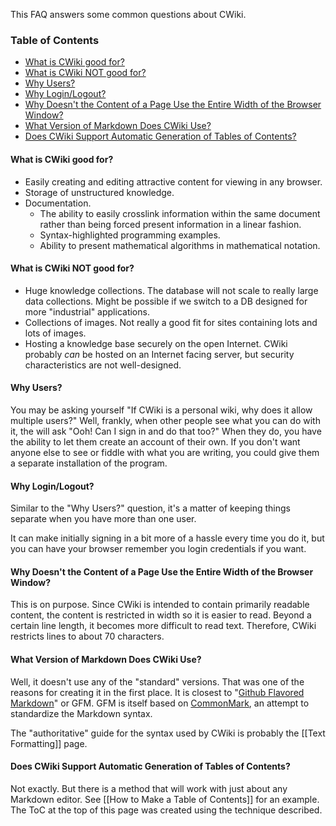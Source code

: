 This FAQ answers some common questions about CWiki.

### Table of Contents ###

* [What is CWiki good for?](#What_is_CWiki_good_for?)
* [What is CWiki NOT good for?](#What_is_CWiki_NOT_good_for?)
* [Why Users?](#Why_Users?)
* [Why Login/Logout?](#Why_Login/Logout?)
* [Why Doesn't the Content of a Page Use the Entire Width of the Browser Window?](#Why_Doesn't_the_Content_of_a_Page_Use_the_Entire_Width_of_the_Browser_Window?)
* [What Version of Markdown Does CWiki Use?](#What_Version_of_Markdown_Does_CWiki_Use?)
*  [Does CWiki Support Automatic Generation of Tables of Contents?](#Does_CWiki_Support_Automatic_Generation_of_Tables_of_Contents?)

#### What is CWiki good for? <a name="What_is_CWiki_ good_ for?"></a> ####

* Easily creating and editing attractive content for viewing in any browser.
* Storage of unstructured knowledge.
* Documentation.
	* The ability to easily crosslink information within the same document rather than being forced present information in a linear fashion.
	* Syntax-highlighted programming examples.
	* Ability to present mathematical algorithms in mathematical notation.


#### What is CWiki NOT good for? <a name="What_is_CWiki_NOT_good_for?"></a> ###

* Huge knowledge collections. The database will not scale to really large data collections. Might be possible if we switch to a DB designed for more "industrial" applications.
* Collections of images. Not really a good fit for sites containing lots and lots of images.
* Hosting a knowledge base securely on the open Internet. CWiki probably _can_ be hosted on an Internet facing server, but security characteristics are not well-designed.

#### Why Users? <a name="Why_Users?"></a> ####

You may be asking yourself "If CWiki is a personal wiki, why does it allow multiple users?" Well, frankly, when other people see what you can do with it, the will ask "Ooh! Can I sign in and do that too?" When they do, you have the ability to let them create an account of their own. If you don't want anyone else to see or fiddle with what you are writing, you could give them a separate installation of the program.

#### Why Login/Logout? <a name="Why_Login/Logout?"></a> ####

Similar to the "Why Users?" question, it's a matter of keeping things separate when you have more than one user.

It can make initially signing in a bit more of a hassle every time you do it, but you can have your browser remember you login credentials if you want.

#### Why Doesn't the Content of a Page Use the Entire Width of the Browser Window? <a name="Why_Doesn't_the_Content_of_a_Page_Use_the_Entire_Width_of_the_Browser_Window?"></a> ####

This is on purpose. Since CWiki is intended to contain primarily readable content, the content is restricted in width so it is easier to read. Beyond a certain line length, it becomes more difficult to read text. Therefore, CWiki restricts lines to about 70 characters.

#### What Version of Markdown Does CWiki Use? <a name="What_Version_of_Markdown_Does_CWiki_Use?"></a> ####

Well, it doesn't use any of the "standard" versions. That was one of the reasons for creating it in the first place. It is closest to "[Github Flavored Markdown](https://github.github.com/gfm/)" or GFM. GFM is itself based on [CommonMark](http://spec.commonmark.org/0.28/), an attempt to standardize the Markdown syntax.

The "authoritative" guide for the syntax used by CWiki is probably the [[Text Formatting]] page.

#### Does CWiki Support Automatic Generation of Tables of Contents? <a name="Does_CWiki_Support_Automatic_Generation_of_Tables_of_Contents?"></a> ####

Not exactly. But there is a method that will work with just about any Markdown editor. See [[How to Make a Table of Contents]] for an example. The ToC at the top of this page was created using the technique described.
